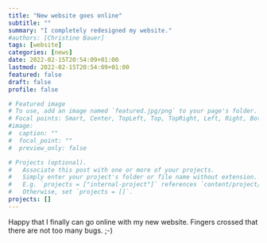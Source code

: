 ```yaml
---
title: "New website goes online"
subtitle: ""
summary: "I completely redesigned my website."
#authors: [Christine Bauer]
tags: [website]
categories: [news]
date: 2022-02-15T20:54:09+01:00
lastmod: 2022-02-15T20:54:09+01:00
featured: false
draft: false
profile: false

# Featured image
# To use, add an image named `featured.jpg/png` to your page's folder.
# Focal points: Smart, Center, TopLeft, Top, TopRight, Left, Right, BottomLeft, Bottom, BottomRight.
#image:
#  caption: ""
#  focal_point: ""
#  preview_only: false

# Projects (optional).
#   Associate this post with one or more of your projects.
#   Simply enter your project's folder or file name without extension.
#   E.g. `projects = ["internal-project"]` references `content/project/deep-learning/index.md`.
#   Otherwise, set `projects = []`.
projects: []
---
```


Happy that I finally can go online with my new website. Fingers crossed that there are not too many bugs. ;-)

